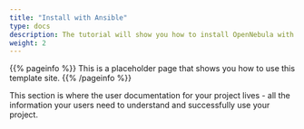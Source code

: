 ```yaml
---
title: "Install with Ansible"
type: docs
description: The tutorial will show you how to install OpenNebula with Ansible
weight: 2
---
```


{{% pageinfo %}}
This is a placeholder page that shows you how to use this template site.
{{% /pageinfo %}}

This section is where the user documentation for your project lives - all the
information your users need to understand and successfully use your project.
